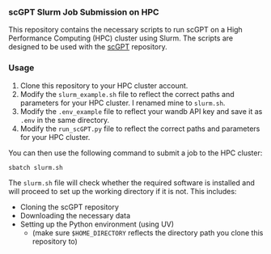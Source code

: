 ### scGPT Slurm Job Submission on HPC

This repository contains the necessary scripts to run scGPT on a High Performance Computing (HPC) cluster using Slurm. The scripts are designed to be used with the [scGPT](https://github.com/bowang-lab/scGPT) repository.

### Usage

1. Clone this repository to your HPC cluster account.
2. Modify the `slurm_example.sh` file to reflect the correct paths and parameters for your HPC cluster. I renamed mine to `slurm.sh`.
3. Modify the `.env_example` file to reflect your wandb API key and save it as `.env` in the same directory.
4. Modify the `run_scGPT.py` file to reflect the correct paths and parameters for your HPC cluster.

You can then use the following command to submit a job to the HPC cluster:
```bash
sbatch slurm.sh
```

The `slurm.sh` file will check whether the required software is installed and will proceed to set up the working directory if it is not. This includes: 

- Cloning the scGPT repository
- Downloading the necessary data
- Setting up the Python environment (using UV)
    - (make sure `$HOME_DIRECTORY` reflects the directory path you clone this repository to)